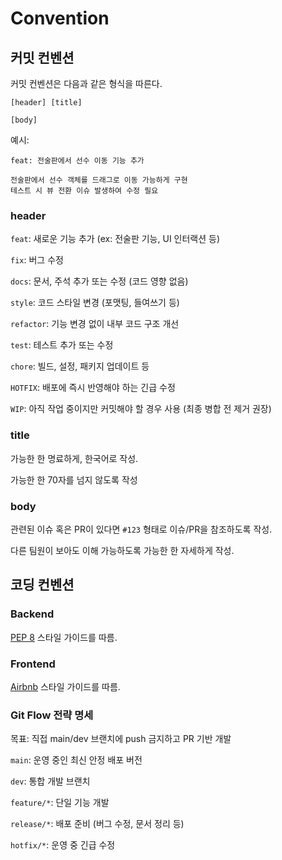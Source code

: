 # Convention

## 커밋 컨벤션

커밋 컨벤션은 다음과 같은 형식을 따른다.

```
[header] [title]

[body]
```

예시:

```
feat: 전술판에서 선수 이동 기능 추가

전술판에서 선수 객체를 드래그로 이동 가능하게 구현
테스트 시 뷰 전환 이슈 발생하여 수정 필요

```

### header

`feat`: 새로운 기능 추가 (ex: 전술판 기능, UI 인터랙션 등)

`fix`: 버그 수정

`docs`: 문서, 주석 추가 또는 수정 (코드 영향 없음)

`style`: 코드 스타일 변경 (포맷팅, 들여쓰기 등)

`refactor`: 기능 변경 없이 내부 코드 구조 개선

`test`: 테스트 추가 또는 수정

`chore`: 빌드, 설정, 패키지 업데이트 등

`HOTFIX`: 배포에 즉시 반영해야 하는 긴급 수정

`WIP`: 아직 작업 중이지만 커밋해야 할 경우 사용 (최종 병합 전 제거 권장)

### title

가능한 한 명료하게, 한국어로 작성.

가능한 한 70자를 넘지 않도록 작성

### body

관련된 이슈 혹은 PR이 있다면 `#123` 형태로 이슈/PR을 참조하도록 작성.

다른 팀원이 보아도 이해 가능하도록 가능한 한 자세하게 작성.

## 코딩 컨벤션

### Backend

[PEP 8](https://peps.python.org/pep-0008/) 스타일 가이드를 따름.

### Frontend

[Airbnb](https://github.com/airbnb/javascript) 스타일 가이드를 따름.

### Git Flow 전략 명세

목표: 직접 main/dev 브랜치에 push 금지하고 PR 기반 개발

`main`: 운영 중인 최신 안정 배포 버전

`dev`: 통합 개발 브랜치

`feature/*`: 단일 기능 개발

`release/*`: 배포 준비 (버그 수정, 문서 정리 등)

`hotfix/*`: 운영 중 긴급 수정
